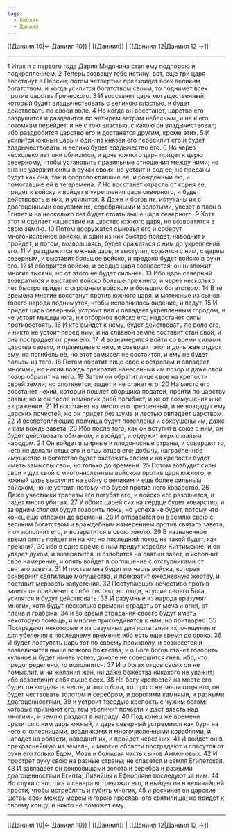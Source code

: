 ```yaml
---
tags:
  - Библия
  - Даниил
---
```

[[Даниил 10|← Даниил 10]] | [[Даниил]] | [[Даниил 12|Даниил 12 →]]

---
1 Итак я с первого года Дария Мидянина стал ему подпорою и подкреплением.
2 Теперь возвещу тебе истину: вот, еще три царя восстанут в Персии; потом четвертый превзойдет всех великим богатством, и когда усилится богатством своим, то поднимет всех против царства Греческого.
3 И восстанет царь могущественный, который будет владычествовать с великою властью, и будет действовать по своей воле.
4 Но когда он восстанет, царство его разрушится и разделится по четырем ветрам небесным, и не к его потомкам перейдет, и не с тою властью, с какою он владычествовал; ибо раздробится царство его и достанется другим, кроме этих.
5 И усилится южный царь и один из князей его пересилит его и будет владычествовать, и велико будет владычество его.
6 Но через несколько лет они сблизятся, и дочь южного царя придет к царю северному, чтобы установить правильные отношения между ними; но она не удержит силы в руках своих, не устоит и род ее, но преданы будут как она, так и сопровождавшие ее, и рожденный ею, и помогавшие ей в те времена.
7 Но восстанет отрасль от корня ее, придет к войску и войдет в укрепления царя северного, и будет действовать в них, и усилится.
8 Даже и богов их, истуканы их с драгоценными сосудами их, серебряными и золотыми, увезет в плен в Египет и на несколько лет будет стоять выше царя северного.
9 Хотя этот и сделает нашествие на царство южного царя, но возвратится в свою землю.
10 Потом вооружатся сыновья его и соберут многочисленное войско, и один из них быстро пойдет, наводнит и пройдет, и потом, возвращаясь, будет сражаться с ним до укреплений его.
11 И раздражится южный царь, и выступит, сразится с ним, с царем северным, и выставит большое войско, и предано будет войско в руки его.
12 И ободрится войско, и сердце царя вознесется; он низложит многие тысячи, но от этого не будет сильнее.
13 Ибо царь северный возвратится и выставит войско больше прежнего, и через несколько лет быстро придет с огромным войском и большим богатством.
14 В те времена многие восстанут против южного царя, и мятежные из сынов твоего народа поднимутся, чтобы исполнилось видение, и падут.
15 И придет царь северный, устроит вал и овладеет укрепленным городом, и не устоят мышцы юга, ни отборное войско его; недостанет силы противостоять.
16 И кто выйдет к нему, будет действовать по воле его, и никто не устоит перед ним; и на славной земле поставит стан свой, и она пострадает от руки его.
17 И вознамерится войти со всеми силами царства своего, и праведные с ним, и совершит это; и дочь жен отдаст ему, на погибель ее, но этот замысел не состоится, и ему не будет пользы из того.
18 Потом обратит лице свое к островам и овладеет многими; но некий вождь прекратит нанесенный им позор и даже свой позор обратит на него.
19 Затем он обратит лице свое на крепости своей земли; но споткнется, падет и не станет его.
20 На место его восстанет некий, который пошлет сборщика податей, пройти по царству славы; но и он после немногих дней погибнет, и не от возмущения и не в сражении.
21 И восстанет на место его презренный, и не воздадут ему царских почестей, но он придет без шума и лестью овладеет царством.
22 И всепотопляющие полчища будут потоплены и сокрушены им, даже и сам вождь завета.
23 Ибо после того, как он вступит в союз с ним, он будет действовать обманом, и взойдет, и одержит верх с малым народом.
24 Он войдет в мирные и плодоносные страны, и совершит то, чего не делали отцы его и отцы отцов его; добычу, награбленное имущество и богатство будет расточать своим и на крепости будет иметь замыслы свои, но только до времени.
25 Потом возбудит силы свои и дух свой с многочисленным войском против царя южного, и южный царь выступит на войну с великим и еще более сильным войском, но не устоит, потому что будет против него коварство.
26 Даже участники трапезы его погубят его, и войско его разольется, и падет много убитых.
27 У обоих царей сих на сердце будет коварство, и за одним столом будут говорить ложь, но успеха не будет, потому что конец еще отложен до времени.
28 И отправится он в землю свою с великим богатством и враждебным намерением против святаго завета, и он исполнит его, и возвратится в свою землю.
29 В назначенное время опять пойдет он на юг; но последний поход не такой будет, как прежний,
30 ибо в одно время с ним придут корабли Киттимские; и он упадет духом, и возвратится, и озлобится на святый завет, и исполнит свое намерение, и опять войдет в соглашение с отступниками от святаго завета.
31 И поставлена будет им часть войска, которая осквернит святилище могущества, и прекратит ежедневную жертву, и поставит мерзость запустения.
32 Поступающих нечестиво против завета он привлечет к себе лестью; но люди, чтущие своего Бога, усилятся и будут действовать.
33 И разумные из народа вразумят многих, хотя будут несколько времени страдать от меча и огня, от плена и грабежа;
34 и во время страдания своего будут иметь некоторую помощь, и многие присоединятся к ним, но притворно.
35 Пострадают некоторые и из разумных для испытания их, очищения и для убеления к последнему времени; ибо есть еще время до срока.
36 И будет поступать царь тот по своему произволу, и вознесется и возвеличится выше всякого божества, и о Боге богов станет говорить хульное и будет иметь успех, доколе не совершится гнев: ибо, что предопределено, то исполнится.
37 И о богах отцов своих он не помыслит, и ни желания жен, ни даже божества никакого не уважит; ибо возвеличит себя выше всех.
38 Но богу крепостей на месте его будет он воздавать честь, и этого бога, которого не знали отцы его, он будет чествовать золотом и серебром, и дорогими камнями, и разными драгоценностями,
39 и устроит твердую крепость с чужим богом: которые признают его, тем увеличит почести и даст власть над многими, и землю раздаст в награду.
40 Под конец же времени сразится с ним царь южный, и царь северный устремится как буря на него с колесницами, всадниками и многочисленными кораблями, и нападет на области, наводнит их, и пройдет через них.
41 И войдет он в прекраснейшую из земель, и многие области пострадают и спасутся от руки его только Едом, Моав и большая часть сынов Аммоновых.
42 И прострет руку свою на разные страны; не спасется и земля Египетская.
43 И завладеет он сокровищами золота и серебра и разными драгоценностями Египта; Ливийцы и Ефиопляне последуют за ним.
44 Но слухи с востока и севера встревожат его, и выйдет он в величайшей ярости, чтобы истреблять и губить многих,
45 и раскинет он царские шатры свои между морем и горою преславного святилища; но придет к своему концу, и никто не поможет ему.

---
[[Даниил 10|← Даниил 10]] | [[Даниил]] | [[Даниил 12|Даниил 12 →]]